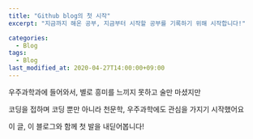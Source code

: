 ```yaml
---
title: "Github blog의 첫 시작"
excerpt: "지금까지 해온 공부, 지금부터 시작할 공부를 기록하기 위해 시작합니다!"

categories:
  - Blog
tags:
  - Blog
last_modified_at: 2020-04-27T14:00:00+09:00
---
```


우주과학과에 들어와서, 별로 흥미를 느끼지 못하고 술만 마셨지만

코딩을 접하며 코딩 뿐만 아니라 천문학, 우주과학에도 관심을 가지기 시작했어요

이 글, 이 블로그와 함께 첫 발을 내딛어봅니다!
